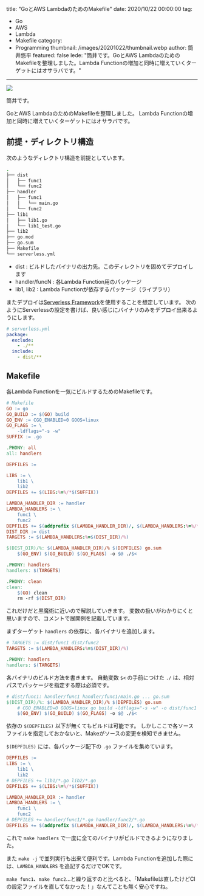 title: "GoとAWS LambdaのためのMakefile"
date: 2020/10/22 00:00:00
tag:
  - Go
  - AWS
  - Lambda
  - Makefile
category:
  - Programming
thumbnail: /images/20201022/thumbnail.webp
author: 筒井悠平
featured: false
lede: "筒井です。GoとAWS LambdaのためのMakefileを整理しました。Lambda Functionの増加と同時に増えていくターゲットにはオサラバです。"
---

<img src="/images/20201022/GNU-make.webp" class="img-middle-size">

筒井です。

GoとAWS LambdaのためのMakefileを整理しました。
Lambda Functionの増加と同時に増えていくターゲットにはオサラバです。


## 前提・ディレクトリ構造

次のようなディレクトリ構造を前提としています。

```bash
.
├── dist
│   ├── func1
│   └── func2
├── handler
│   ├── func1
│   │   └── main.go
│   └── func2
├── lib1
│   ├── lib1.go
│   └── lib1_test.go
├── lib2
├── go.mod
├── go.sum
├── Makefile
└── serverless.yml
```

- dist : ビルドしたバイナリの出力先。このディレクトリを固めてデプロイします
- handler/funcN : 各Lambda Function用のパッケージ
- lib1, lib2 : Lambda Functionが依存するパッケージ（ライブラリ）

またデプロイは[Serverless Framework](https://www.serverless.com/)を使用することを想定しています。
次のようにServerlessの設定を書けば、良い感じにバイナリのみをデプロイ出来るようにします。

```yaml
# serverless.yml
package:
  exclude:
    - ./**
  include:
    - dist/**
```


## Makefile

各Lambda Functionを一気にビルドするためのMakefileです。

```makefile
# Makefile
GO := go
GO_BUILD := $(GO) build
GO_ENV := CGO_ENABLED=0 GOOS=linux
GO_FLAGS := \
	-ldflags="-s -w"
SUFFIX := .go

.PHONY: all
all: handlers

DEPFILES := 

LIBS := \
	lib1 \
	lib2
DEPFILES += $(LIBS:%=%/*$(SUFFIX))

LAMBDA_HANDLER_DIR := handler
LAMBDA_HANDLERS := \
	func1 \
	func2
DEPFILES += $(addprefix $(LAMBDA_HANDLER_DIR)/, $(LAMBDA_HANDLERS:%=%/*$(SUFFIX)))
DIST_DIR := dist
TARGETS := $(LAMBDA_HANDLERS:%=$(DIST_DIR)/%)

$(DIST_DIR)/%: $(LAMBDA_HANDLER_DIR)/% $(DEPFILES) go.sum
	$(GO_ENV) $(GO_BUILD) $(GO_FLAGS) -o $@ ./$<

.PHONY: handlers
handlers: $(TARGETS)

.PHONY: clean
clean:
	$(GO) clean
	rm -rf $(DIST_DIR)
```

これだけだと黒魔術に近いので解説していきます。
変数の扱いがわかりにくと思いますので、コメントで展開例を記載しています。

まずターゲット `handlers` の依存に、各バイナリを追加します。

```makefile
# TARGETS := dist/func1 dist/func2
TARGETS := $(LAMBDA_HANDLERS:%=$(DIST_DIR)/%)

.PHONY: handlers
handlers: $(TARGETS)
```

各バイナリのビルド方法を書きます。
自動変数 `$<` の手前につけた `./` は、相対パスでパッケージを指定する際は必須です。

```makefile
# dist/func1: handler/func1 handler/func1/main.go ... go.sum
$(DIST_DIR)/%: $(LAMBDA_HANDLER_DIR)/% $(DEPFILES) go.sum
    # CGO_ENABLED=0 GOOS=linux go build -ldflags="-s -w" -o dist/func1 ./handler/func1
    $(GO_ENV) $(GO_BUILD) $(GO_FLAGS) -o $@ ./$<
```

依存の `$(DEPFILES)` 以下が無くてもビルドは可能です。
しかしここで各ソースファイルを指定しておかないと、Makeがソースの変更を検知できません。

`$(DEPFILES)` には、各パッケージ配下の `.go` ファイルを集めています。

```makefile
DEPFILES := 
LIBS := \
	lib1 \
	lib2
# DEPFILES += lib1/*.go lib2/*.go
DEPFILES += $(LIBS:%=%/*$(SUFFIX))

LAMBDA_HANDLER_DIR := handler
LAMBDA_HANDLERS := \
	func1 \
	func2
# DEPFILES += handler/func1/*.go handler/func2/*.go
DEPFILES += $(addprefix $(LAMBDA_HANDLER_DIR)/, $(LAMBDA_HANDLERS:%=%/*$(SUFFIX)))
```

これで `make handlers` で一度に全てのバイナリがビルドできるようになりました。

また `make -j` で並列実行も出来て便利です。Lambda Functionを追加した際には、`LAMBDA_HANDLERS` を追記するだけでOKです。

`make func1`、`make func2`…と繰り返すのと比べると、「Makefileは直したけどCIの設定ファイルを直してなかった！」なんてことも無く安心ですね。

